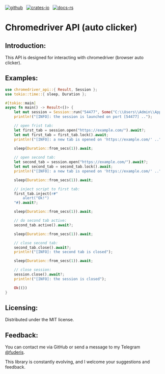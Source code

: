 [![github]](https://github.com/fuderis/rs-chromedriver-api)&ensp;
[![crates-io]](https://crates.io/crates/chromedriver-api)&ensp;
[![docs-rs]](https://docs.rs/chromedriver-api)

[github]: https://img.shields.io/badge/github-8da0cb?style=for-the-badge&labelColor=555555&logo=github
[crates-io]: https://img.shields.io/badge/crates.io-fc8d62?style=for-the-badge&labelColor=555555&logo=rust
[docs-rs]: https://img.shields.io/badge/docs.rs-66c2a5?style=for-the-badge&labelColor=555555&logo=docs.rs

# Chromedriver API (auto clicker)

## Introduction:

This API is designed for interacting with chromedriver (browser auto clicker).


## Examples:

```rust
use chromedriver_api::{ Result, Session };
use tokio::time::{ sleep, Duration };

#[tokio::main]
async fn main() -> Result<()> {
    let mut session = Session::run("54477", Some("C:\\Users\\Admin\\AppData\\Local\\Google\\Chrome\\Profiles\\Profile1")).await?;
    println!("[INFO]: the session is launched on port [54477] ..");

    // open frist tab:
    let first_tab = session.open("https://example.com/").await?;
    let mut first_tab = first_tab.lock().await;
    println!("[INFO]: a new tab is opened on 'https://example.com/' ..");
    
    sleep(Duration::from_secs(1)).await;

    // open second tab:
    let second_tab = session.open("https://example.com/").await?;
    let mut second_tab = second_tab.lock().await;
    println!("[INFO]: a new tab is opened on 'https://example.com/' ..");

    sleep(Duration::from_secs(1)).await;

    // inject script to first tab:
    first_tab.inject(r#"
        alert("Ok!")
    "#).await?;

    sleep(Duration::from_secs(1)).await;

    // do second tab active:
    second_tab.active().await?;

    sleep(Duration::from_secs(1)).await;

    // close second tab:
    second_tab.close().await?;
    println!("[INFO]: the second tab is closed");

    sleep(Duration::from_secs(1)).await;

    // close session:
    session.close().await?;
    println!("[INFO]: the session is closed");

    Ok(())
}

```

## Licensing:

Distributed under the MIT license.


## Feedback:

You can contact me via GitHub or send a message to my Telegram [@fuderis](https://t.me/fuderis).

This library is constantly evolving, and I welcome your suggestions and feedback.

